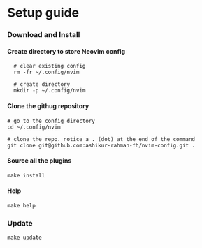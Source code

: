 # Setup guide

### Download and Install
#### Create directory to store Neovim config
```
  # clear existing config
  rm -fr ~/.config/nvim

  # create directory
  mkdir -p ~/.config/nvim
```
#### Clone the githug repository
```
# go to the config directory
cd ~/.config/nvim

# clone the repo. notice a . (dot) at the end of the command
git clone git@github.com:ashikur-rahman-fh/nvim-config.git .
```

#### Source all the plugins
```
make install
```

#### Help
```
make help
```


### Update
```
make update
```
